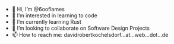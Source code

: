 - 👋 Hi, I’m @6ooflames
- 👀 I’m interested in learning to code
- 🌱 I’m currently learning Rust
- 💞️ I’m looking to collaborate on Software Design Projects
- 📫 How to reach me: davidrobertkochelsdorf...at...web...dot...de

<!---
6ooflames/6ooflames is a ✨ special ✨ repository because its `README.md` (this file) appears on your GitHub profile.
You can click the Preview link to take a look at your changes.
--->
